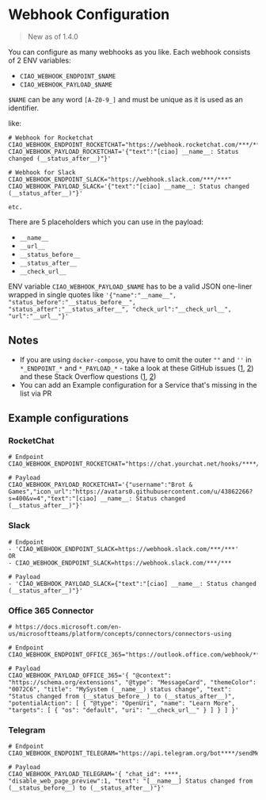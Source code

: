 # Webhook Configuration

> New as of 1.4.0

You can configure as many webhooks as you like. Each webhook consists of 2 ENV variables:

* `CIAO_WEBHOOK_ENDPOINT_$NAME`
* `CIAO_WEBHOOK_PAYLOAD_$NAME`

`$NAME` can be any word `[A-Z0-9_]` and must be unique as it is used as an identifier.

like:

````
# Webhook for Rocketchat
CIAO_WEBHOOK_ENDPOINT_ROCKETCHAT="https://webhook.rocketchat.com/***/***"
CIAO_WEBHOOK_PAYLOAD_ROCKETCHAT='{"text":"[ciao] __name__: Status changed (__status_after__)"}'

# Webhook for Slack
CIAO_WEBHOOK_ENDPOINT_SLACK="https://webhook.slack.com/***/***"
CIAO_WEBHOOK_PAYLOAD_SLACK='{"text":"[ciao] __name__: Status changed (__status_after__)"}'

etc.
````

There are 5 placeholders which you can use in the payload:

* `__name__`
* `__url__`
* `__status_before__`
* `__status_after__`
* `__check_url__`

ENV variable `CIAO_WEBHOOK_PAYLOAD_$NAME` has to be a valid JSON one-liner wrapped in single quotes like `'{"name":"__name__", "status_before":"__status_before__", "status_after":"__status_after__", "check_url":"__check_url__", "url":"__url__"}'`

## Notes

* If you are using `docker-compose`, you have to omit the outer `""` and `''` in `*_ENDPOINT_*` and `*_PAYLOAD_*` - take a look at these GitHub issues ([1](https://github.com/brotandgames/ciao/issues/40), [2](https://github.com/docker/compose/issues/2854)) and these Stack Overflow questions ([1](https://stackoverflow.com/questions/53082932/yaml-docker-compose-spaces-quotes), [2](https://stackoverflow.com/questions/41988809/docker-compose-how-to-escape-environment-variables))
* You can add an Example configuration for a Service that's missing in the list via PR

## Example configurations

### RocketChat

````
# Endpoint
CIAO_WEBHOOK_ENDPOINT_ROCKETCHAT="https://chat.yourchat.net/hooks/****/****"

# Payload
CIAO_WEBHOOK_PAYLOAD_ROCKETCHAT='{"username":"Brot & Games","icon_url":"https://avatars0.githubusercontent.com/u/43862266?s=400&v=4","text":"[ciao] __name__: Status changed (__status_after__)"}'
````

### Slack

````
# Endpoint
- 'CIAO_WEBHOOK_ENDPOINT_SLACK=https://webhook.slack.com/***/***'
OR
- CIAO_WEBHOOK_ENDPOINT_SLACK=https://webhook.slack.com/***/***

# Payload
- 'CIAO_WEBHOOK_PAYLOAD_SLACK={"text":"[ciao] __name__: Status changed (__status_after__)"}'
````

### Office 365 Connector

```
# https://docs.microsoft.com/en-us/microsoftteams/platform/concepts/connectors/connectors-using

# Endpoint
CIAO_WEBHOOK_ENDPOINT_OFFICE_365="https://outlook.office.com/webhook/****/IncomingWebhook/****/****"

# Payload
CIAO_WEBHOOK_PAYLOAD_OFFICE_365='{ "@context": "https://schema.org/extensions", "@type": "MessageCard", "themeColor": "0072C6", "title": "MySystem (__name__) status change", "text": "Status changed from (__status_before__) to (__status_after__)", "potentialAction": [ { "@type": "OpenUri", "name": "Learn More", "targets": [ { "os": "default", "uri": "__check_url__" } ] } ] }'
```

### Telegram
```
# Endpoint
CIAO_WEBHOOK_ENDPOINT_TELEGRAM="https://api.telegram.org/bot****/sendMessage"

# Payload
CIAO_WEBHOOK_PAYLOAD_TELEGRAM='{ "chat_id": ****, "disable_web_page_preview":1, "text": "[__name__] Status changed from (__status_before__) to (__status_after__)"}'
```
